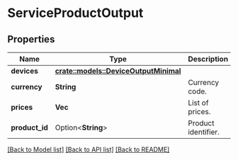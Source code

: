 # ServiceProductOutput

## Properties

Name | Type | Description | Notes
------------ | ------------- | ------------- | -------------
**devices** | [**crate::models::DeviceOutputMinimal**](DeviceOutputMinimal.md) |  | 
**currency** | **String** | Currency code. | 
**prices** | **Vec<i32>** | List of prices. | 
**product_id** | Option<**String**> | Product identifier. | [optional]

[[Back to Model list]](../README.md#documentation-for-models) [[Back to API list]](../README.md#documentation-for-api-endpoints) [[Back to README]](../README.md)


